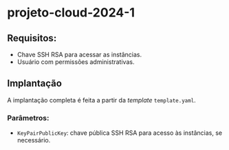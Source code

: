 # projeto-cloud-2024-1

## Requisitos:
- Chave SSH RSA para acessar as instâncias.
- Usuário com permissões administrativas.

## Implantação

A implantação completa é feita a partir da *template* `template.yaml`.

### Parâmetros:
- `KeyPairPublicKey`: chave pública SSH RSA para acesso às instâncias, se necessário.